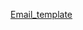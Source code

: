 [Email_template](https://www.figma.com/design/xxvxcqTf9X28rTTyrKUajc/email-template?node-id=1-2&t=a0Bl5eByjJvTUF76-1)
